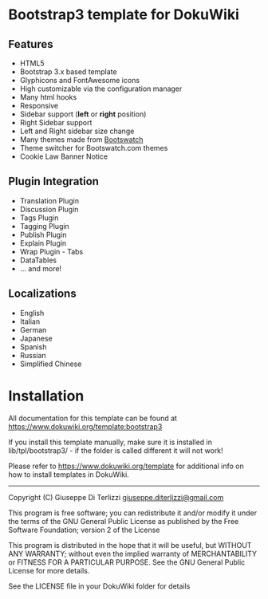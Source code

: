 Bootstrap3 template for DokuWiki
================================

## Features

  * HTML5
  * Bootstrap 3.x based template
  * Glyphicons and FontAwesome icons
  * High customizable via the configuration manager
  * Many html hooks
  * Responsive
  * Sidebar support (**left** or **right** position)
  * Right Sidebar support
  * Left and Right sidebar size change
  * Many themes made from [Bootswatch](https://bootswatch.com)
  * Theme switcher for Bootswatch.com themes
  * Cookie Law Banner Notice

## Plugin Integration

  * Translation Plugin
  * Discussion Plugin
  * Tags Plugin
  * Tagging Plugin
  * Publish Plugin
  * Explain Plugin
  * Wrap Plugin - Tabs
  * DataTables
  * ... and more!
  
## Localizations

  * English
  * Italian
  * German
  * Japanese
  * Spanish
  * Russian
  * Simplified Chinese


# Installation

All documentation for this template can be found at
https://www.dokuwiki.org/template:bootstrap3

If you install this template manually, make sure it is installed in
lib/tpl/bootstrap3/ - if the folder is called different it
will not work!

Please refer to https://www.dokuwiki.org/template for additional info
on how to install templates in DokuWiki.


----
Copyright (C) Giuseppe Di Terlizzi <giuseppe.diterlizzi@gmail.com>

This program is free software; you can redistribute it and/or modify
it under the terms of the GNU General Public License as published by
the Free Software Foundation; version 2 of the License

This program is distributed in the hope that it will be useful,
but WITHOUT ANY WARRANTY; without even the implied warranty of
MERCHANTABILITY or FITNESS FOR A PARTICULAR PURPOSE.  See the
GNU General Public License for more details.

See the LICENSE file in your DokuWiki folder for details


